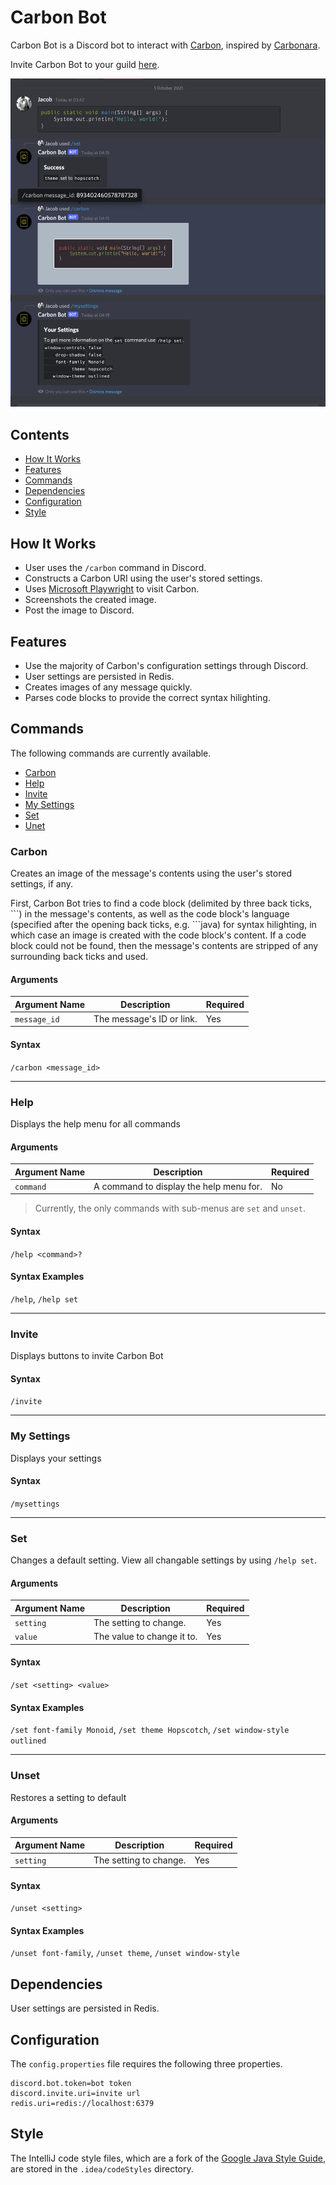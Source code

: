 # Carbon Bot

Carbon Bot is a Discord bot to interact with [Carbon](https://carbon.now.sh), inspired by
[Carbonara](https://github.com/petersolopov/carbonara).

Invite Carbon Bot to your guild [here](https://discord.com/api/oauth2/authorize?client_id=892151455329427527&permissions=0&scope=applications.commands%20bot
).

![](example.png)

## Contents

* [How It Works](#how-it-works)
* [Features](#features)
* [Commands](#commands)
* [Dependencies](#dependencies)
* [Configuration](#configuration)
* [Style](#style)

## How It Works

* User uses the `/carbon` command in Discord.
* Constructs a Carbon URI using the user's stored settings.
* Uses [Microsoft Playwright](https://github.com/microsoft/playwright-java) to visit Carbon.
* Screenshots the created image.
* Post the image to Discord.

## Features

* Use the majority of Carbon's configuration settings through Discord.
* User settings are persisted in Redis.
* Creates images of any message quickly.
* Parses code blocks to provide the correct syntax hilighting.

## Commands

The following commands are currently available.

* [Carbon](#carbon)
* [Help](#help)
* [Invite](#invite)
* [My Settings](#my-settings)
* [Set](#set)
* [Unet](#unset)

### Carbon

Creates an image of the message's contents using the user's stored settings, if any.

First, Carbon Bot tries to find a code block (delimited by three back ticks, \`\`\`) in the message's contents, as well as the code block's language (specified after the opening back ticks, e.g. \`\`\`java) for syntax hilighting, in which case an image is created with the code block's content. If a code block could not be found, then the message's contents are stripped of any surrounding back ticks and used.

#### Arguments

| Argument Name | Description               | Required |
| ------------- | ------------------------- | -------- |
| `message_id`  | The message's ID or link. | Yes      |

#### Syntax

`/carbon <message_id>`

---
### Help

Displays the help menu for all commands

#### Arguments

| Argument Name | Description                             | Required |
| ------------- | --------------------------------------- | -------- |
| `command`     | A command to display the help menu for. | No       |

> Currently, the only commands with sub-menus are `set` and `unset`.

#### Syntax

`/help <command>?`

#### Syntax Examples

`/help`, `/help set`

---
### Invite

Displays buttons to invite Carbon Bot
#### Syntax

`/invite`

---
### My Settings

Displays your settings

#### Syntax

`/mysettings`

---
### Set

Changes a default setting. View all changable settings by using `/help set`.

#### Arguments

| Argument Name | Description                | Required |
| ------------- | -------------------------- | -------- |
| `setting`     | The setting to change.     | Yes      |
| `value`       | The value to change it to. | Yes      |

#### Syntax

`/set <setting> <value>`

#### Syntax Examples

`/set font-family Monoid`, `/set theme Hopscotch`, `/set window-style outlined`

---
### Unset

Restores a setting to default

#### Arguments

| Argument Name | Description                | Required |
| ------------- | -------------------------- | -------- |
| `setting`     | The setting to change.     | Yes      |

#### Syntax

`/unset <setting>`

#### Syntax Examples

`/unset font-family`, `/unset theme`, `/unset window-style`

## Dependencies

User settings are persisted in Redis.

## Configuration

The `config.properties` file requires the following three properties.
```properties
discord.bot.token=bot token
discord.invite.uri=invite url
redis.uri=redis://localhost:6379
```

## Style

The IntelliJ code style files, which are a fork of the [Google Java Style Guide](https://google.github.io/styleguide/javaguide.html), are stored in the `.idea/codeStyles` directory.
